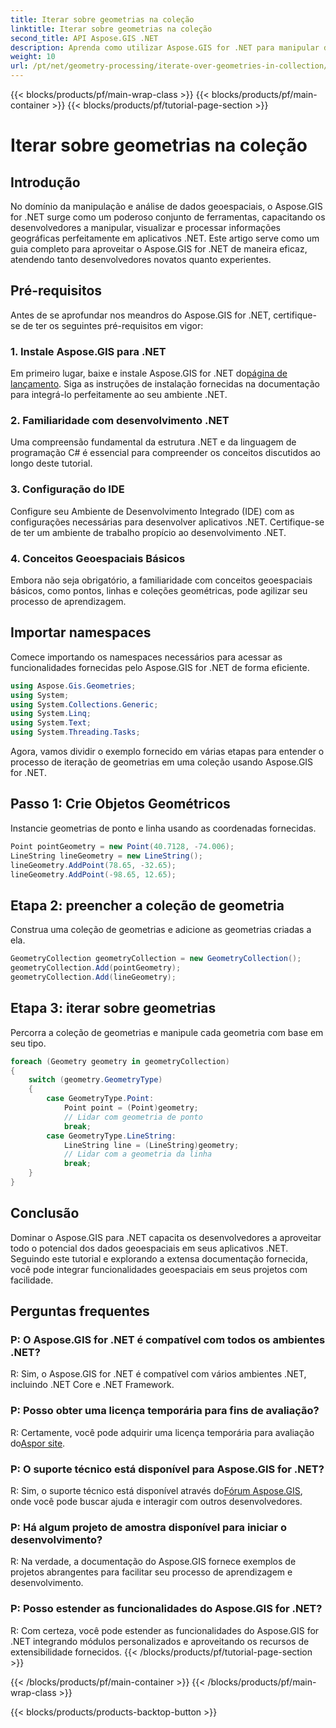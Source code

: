 ```yaml
---
title: Iterar sobre geometrias na coleção
linktitle: Iterar sobre geometrias na coleção
second_title: API Aspose.GIS .NET
description: Aprenda como utilizar Aspose.GIS for .NET para manipular dados geoespaciais perfeitamente em seus aplicativos .NET.
weight: 10
url: /pt/net/geometry-processing/iterate-over-geometries-in-collection/
---
```


{{< blocks/products/pf/main-wrap-class >}}
{{< blocks/products/pf/main-container >}}
{{< blocks/products/pf/tutorial-page-section >}}

# Iterar sobre geometrias na coleção

## Introdução
No domínio da manipulação e análise de dados geoespaciais, o Aspose.GIS for .NET surge como um poderoso conjunto de ferramentas, capacitando os desenvolvedores a manipular, visualizar e processar informações geográficas perfeitamente em aplicativos .NET. Este artigo serve como um guia completo para aproveitar o Aspose.GIS for .NET de maneira eficaz, atendendo tanto desenvolvedores novatos quanto experientes.
## Pré-requisitos
Antes de se aprofundar nos meandros do Aspose.GIS for .NET, certifique-se de ter os seguintes pré-requisitos em vigor:
### 1. Instale Aspose.GIS para .NET
 Em primeiro lugar, baixe e instale Aspose.GIS for .NET do[página de lançamento](https://releases.aspose.com/gis/net/). Siga as instruções de instalação fornecidas na documentação para integrá-lo perfeitamente ao seu ambiente .NET.
### 2. Familiaridade com desenvolvimento .NET
Uma compreensão fundamental da estrutura .NET e da linguagem de programação C# é essencial para compreender os conceitos discutidos ao longo deste tutorial.
### 3. Configuração do IDE
Configure seu Ambiente de Desenvolvimento Integrado (IDE) com as configurações necessárias para desenvolver aplicativos .NET. Certifique-se de ter um ambiente de trabalho propício ao desenvolvimento .NET.
### 4. Conceitos Geoespaciais Básicos
Embora não seja obrigatório, a familiaridade com conceitos geoespaciais básicos, como pontos, linhas e coleções geométricas, pode agilizar seu processo de aprendizagem.

## Importar namespaces
Comece importando os namespaces necessários para acessar as funcionalidades fornecidas pelo Aspose.GIS for .NET de forma eficiente.

```csharp
using Aspose.Gis.Geometries;
using System;
using System.Collections.Generic;
using System.Linq;
using System.Text;
using System.Threading.Tasks;
```


Agora, vamos dividir o exemplo fornecido em várias etapas para entender o processo de iteração de geometrias em uma coleção usando Aspose.GIS for .NET.
## Passo 1: Crie Objetos Geométricos
Instancie geometrias de ponto e linha usando as coordenadas fornecidas.
```csharp
Point pointGeometry = new Point(40.7128, -74.006);
LineString lineGeometry = new LineString();
lineGeometry.AddPoint(78.65, -32.65);
lineGeometry.AddPoint(-98.65, 12.65);
```
## Etapa 2: preencher a coleção de geometria
Construa uma coleção de geometrias e adicione as geometrias criadas a ela.
```csharp
GeometryCollection geometryCollection = new GeometryCollection();
geometryCollection.Add(pointGeometry);
geometryCollection.Add(lineGeometry);
```
## Etapa 3: iterar sobre geometrias
Percorra a coleção de geometrias e manipule cada geometria com base em seu tipo.
```csharp
foreach (Geometry geometry in geometryCollection)
{
    switch (geometry.GeometryType)
    {
        case GeometryType.Point:
            Point point = (Point)geometry;
            // Lidar com geometria de ponto
            break;
        case GeometryType.LineString:
            LineString line = (LineString)geometry;
            // Lidar com a geometria da linha
            break;
    }
}
```

## Conclusão
Dominar o Aspose.GIS para .NET capacita os desenvolvedores a aproveitar todo o potencial dos dados geoespaciais em seus aplicativos .NET. Seguindo este tutorial e explorando a extensa documentação fornecida, você pode integrar funcionalidades geoespaciais em seus projetos com facilidade.
## Perguntas frequentes
### P: O Aspose.GIS for .NET é compatível com todos os ambientes .NET?
R: Sim, o Aspose.GIS for .NET é compatível com vários ambientes .NET, incluindo .NET Core e .NET Framework.
### P: Posso obter uma licença temporária para fins de avaliação?
 R: Certamente, você pode adquirir uma licença temporária para avaliação do[Aspor site](https://purchase.aspose.com/temporary-license/).
### P: O suporte técnico está disponível para Aspose.GIS for .NET?
 R: Sim, o suporte técnico está disponível através do[Fórum Aspose.GIS](https://forum.aspose.com/c/gis/33), onde você pode buscar ajuda e interagir com outros desenvolvedores.
### P: Há algum projeto de amostra disponível para iniciar o desenvolvimento?
R: Na verdade, a documentação do Aspose.GIS fornece exemplos de projetos abrangentes para facilitar seu processo de aprendizagem e desenvolvimento.
### P: Posso estender as funcionalidades do Aspose.GIS for .NET?
R: Com certeza, você pode estender as funcionalidades do Aspose.GIS for .NET integrando módulos personalizados e aproveitando os recursos de extensibilidade fornecidos.
{{< /blocks/products/pf/tutorial-page-section >}}

{{< /blocks/products/pf/main-container >}}
{{< /blocks/products/pf/main-wrap-class >}}

{{< blocks/products/products-backtop-button >}}
